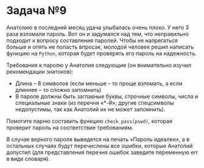 # Задача №9

Анатолию в последний месяц удача улыбалась очень плохо. У него 3 раза взломали пароль. Вот он и задумался над тем, что неправильно подходит к вопросу составления паролей. Чтобы не напрягаться больше и опять не попасть впросак, молодой человек решил написать функцию на `Python`, которая будет проверять его пароль на надежность.

Требования к паролю у Анатолия следующие (он внимательно изучил рекомендации знатоков):

- Длина – 8 символов (если меньше – то проще взломать, а если длиннее – то сложно запомнить)
- В пароле должны быть заглавные буквы, строчные символы, числа и специальные знаки (из перечня «*-#»; другие спецсимволы недопустимы, так как Анатолий их не может запомнить).

Помогите парню составить функцию `check_pass(pswd)`, которая проверит пароль на соответствие требованиям. 

В случае верного пароля выведется на печать «Пароль идеален», а в остальных случаях будут перечислены все ошибки, которые Анатолий допустил (для представления перечня ошибок заведите переменную err в виде словаря).
